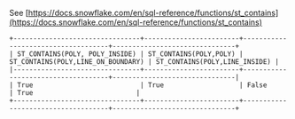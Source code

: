 See [https://docs.snowflake.com/en/sql-reference/functions/st_contains](https://docs.snowflake.com/en/sql-reference/functions/st_contains)
```
+--------------------------------+------------------------+------------------------------------+-------------------------------+
| ST_CONTAINS(POLY, POLY_INSIDE) | ST_CONTAINS(POLY,POLY) | ST_CONTAINS(POLY,LINE_ON_BOUNDARY) | ST_CONTAINS(POLY,LINE_INSIDE) |
|--------------------------------+------------------------+------------------------------------+-------------------------------|
| True                           | True                   | False                              | True                          |
+--------------------------------+------------------------+------------------------------------+-------------------------------+
```
